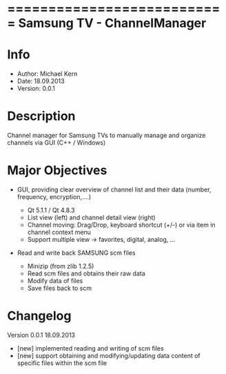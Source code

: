 ===========================
Samsung TV - ChannelManager
===========================

Info
====

- Author: Michael Kern
- Date: 18.09.2013
- Version: 0.0.1

Description
===========

Channel manager for Samsung TVs to manually manage and organize channels via GUI (C++ / Windows)

Major Objectives
================

- GUI, providing clear overview of channel list and their data (number, frequency, encryption,....)
	+ Qt 5.1.1 / Qt 4.8.3
	+ List view (left) and channel detail view (right)
	+ Channel moving: Drag/Drop, keyboard shortcut (+/-) or via item in channel context menu 
	+ Support multiple view -> favorites, digital, analog, ...
	
- Read and write back SAMSUNG scm files
	+ Minizip (from zlib 1.2.5)
	+ Read scm files and obtains their raw data
	+ Modify data of files
	+ Save files back to scm
	
Changelog
=========
Version 0.0.1
18.09.2013
- [new] implemented reading and writing of scm files
- [new] support obtaining and modifying/updating data content of specific files within the scm file
